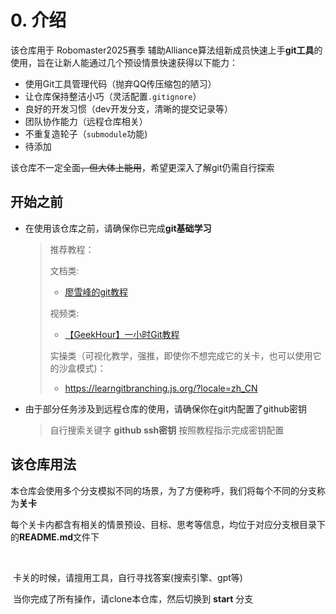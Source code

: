 # 0. 介绍

该仓库用于 Robomaster2025赛季 辅助Alliance算法组新成员快速上手**git工具**的使用，旨在让新人能通过几个预设情景快速获得以下能力：

- 使用Git工具管理代码（抛弃QQ传压缩包的陋习）
- 让仓库保持整洁小巧（灵活配置`.gitignore`）
- 良好的开发习惯（dev开发分支，清晰的提交记录等）
- 团队协作能力（远程仓库相关）
- 不重复造轮子（`submodule`功能)
- 待添加

该仓库不一定全面~~，但大体上能用~~，希望更深入了解git仍需自行探索



## 开始之前

- 在使用该仓库之前，请确保你已完成**git基础学习**

  > 推荐教程：
  >
  > 文档类:
  >
  > - [廖雪峰的git教程](https://liaoxuefeng.com/books/git/introduction/index.html)
  >
  > 视频类:
  >
  > - [【GeekHour】一小时Git教程](https://www.bilibili.com/video/BV1HM411377j)
  >
  > 实操类（可视化教学，强推，即使你不想完成它的关卡，也可以使用它的沙盒模式)：
  >
  > - https://learngitbranching.js.org/?locale=zh_CN

- 由于部分任务涉及到远程仓库的使用，请确保你在git内配置了github密钥

  > 自行搜索关键字 **github ssh密钥** 按照教程指示完成密钥配置



## 该仓库用法

​	本仓库会使用多个分支模拟不同的场景，为了方便称呼，我们将每个不同的分支称为**关卡**

​	每个关卡内都含有相关的情景预设、目标、思考等信息，均位于对应分支根目录下的**README.md**文件下

​	

​	卡关的时候，请擅用工具，自行寻找答案(搜索引擎、gpt等)



​	当你完成了所有操作，请clone本仓库，然后切换到 **start** 分支

